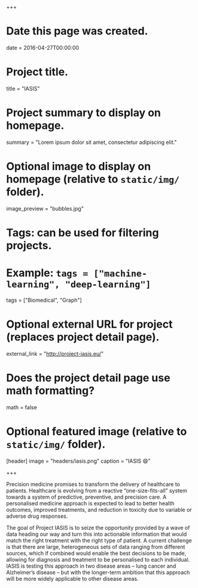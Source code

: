 +++
# Date this page was created.
date = 2016-04-27T00:00:00

# Project title.
title = "IASIS"

# Project summary to display on homepage.
summary = "Lorem ipsum dolor sit amet, consectetur adipiscing elit."

# Optional image to display on homepage (relative to `static/img/` folder).
image_preview = "bubbles.jpg"

# Tags: can be used for filtering projects.
# Example: `tags = ["machine-learning", "deep-learning"]`
tags = ["Biomedical", "Graph"]

# Optional external URL for project (replaces project detail page).
external_link = "http://project-iasis.eu/"

# Does the project detail page use math formatting?
math = false

# Optional featured image (relative to `static/img/` folder).
[header]
image = "headers/iasis.png"
caption = "IASIS :smile:"

+++

Precision medicine promises to transform the delivery of healthcare to patients. Healthcare is evolving from a reactive “one-size-fits-all” system towards a system of predictive, preventive, and precision care. A personalised medicine approach is expected to lead to better health outcomes, improved treatments, and reduction in toxicity due to variable or adverse drug responses.

The goal of Project IASIS is to seize the opportunity provided by a wave of data heading our way and turn this into actionable information that would match the right treatment with the right type of patient. A current challenge is that there are large, heterogeneous sets of data ranging from different sources, which if combined would enable the best decisions to be made, allowing for diagnosis and treatment to be personalised to each individual. IASIS is testing this approach in two disease areas – lung cancer and Alzheimer’s disease – but with the longer-term ambition that this approach will be more widely applicable to other disease areas.
